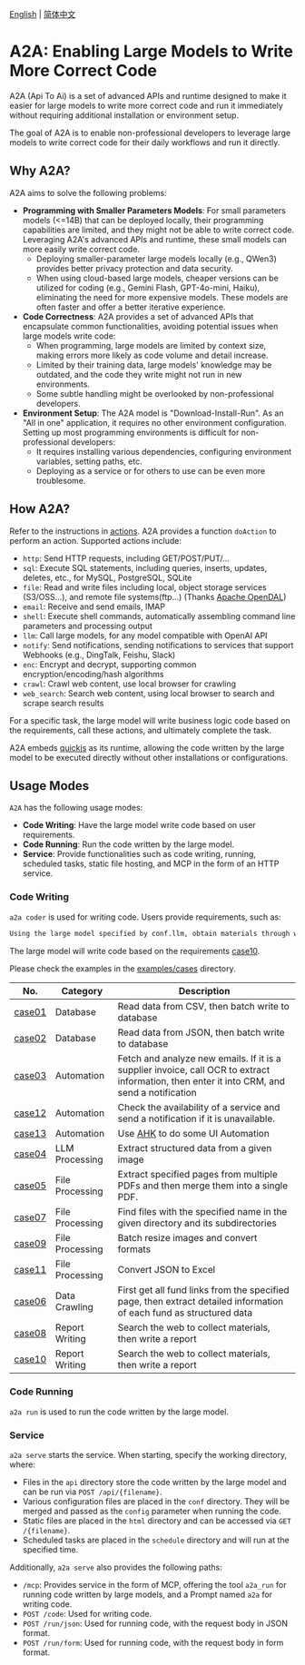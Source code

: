 
[English](README.md) | [简体中文](README.cn.md)

# A2A: Enabling Large Models to Write More Correct Code

A2A (Api To Ai) is a set of advanced APIs and runtime designed to make it easier for large models to write more correct code and run it immediately without requiring additional installation or environment setup.

The goal of A2A is to enable non-professional developers to leverage large models to write correct code for their daily workflows and run it directly.

## Why A2A?

A2A aims to solve the following problems:
  - **Programming with Smaller Parameters Models**: For small parameters models (<=14B) that can be deployed locally, their programming capabilities are limited, and they might not be able to write correct code. Leveraging A2A's advanced APIs and runtime, these small models can more easily write correct code.
    - Deploying smaller-parameter large models locally (e.g., QWen3) provides better privacy protection and data security.
    - When using cloud-based large models, cheaper versions can be utilized for coding (e.g., Gemini Flash, GPT-4o-mini, Haiku), eliminating the need for more expensive models. These models are often faster and offer a better iterative experience.
  - **Code Correctness**: A2A provides a set of advanced APIs that encapsulate common functionalities, avoiding potential issues when large models write code:
      - When programming, large models are limited by context size, making errors more likely as code volume and detail increase.
      - Limited by their training data, large models' knowledge may be outdated, and the code they write might not run in new environments.
      - Some subtle handling might be overlooked by non-professional developers.
  - **Environment Setup**: The A2A model is "Download-Install-Run". As an "All in one" application, it requires no other environment configuration. Setting up most programming environments is difficult for non-professional developers:
      - It requires installing various dependencies, configuring environment variables, setting paths, etc.
      - Deploying as a service or for others to use can be even more troublesome.

## How A2A?

Refer to the instructions in [actions](bindings/nodejs/action.ts). A2A provides a function `doAction` to perform an action. Supported actions include:

  - `http`: Send HTTP requests, including GET/POST/PUT/...
  - `sql`: Execute SQL statements, including queries, inserts, updates, deletes, etc., for MySQL, PostgreSQL, SQLite
  - `file`: Read and write files including local, object storage services (S3/OSS...), and remote file systems(ftp...) (Thanks [Apache OpenDAL](https://github.com/apache/opendal))
  - `email`: Receive and send emails, IMAP
  - `shell`: Execute shell commands, automatically assembling command line parameters and processing output
  - `llm`: Call large models, for any model compatible with OpenAI API
  - `notify`: Send notifications, sending notifications to services that support Webhooks (e.g., DingTalk, Feishu, Slack)
  - `enc`: Encrypt and decrypt, supporting common encryption/encoding/hash algorithms
  - `crawl`: Crawl web content, use local browser for crawling
  - `web_search`: Search web content, using local browser to search and scrape search results

For a specific task, the large model will write business logic code based on the requirements, call these actions, and ultimately complete the task.

A2A embeds [quickjs](https://bellard.org/quickjs/) as its runtime, allowing the code written by the large model to be executed directly without other installations or configurations.

## Usage Modes

`A2A` has the following usage modes:

  - **Code Writing**: Have the large model write code based on user requirements.
  - **Code Running**: Run the code written by the large model.
  - **Service**: Provide functionalities such as code writing, running, scheduled tasks, static file hosting, and MCP in the form of an HTTP service.

### Code Writing

`a2a coder` is used for writing code. Users provide requirements, such as:

```markdown
Using the large model specified by conf.llm, obtain materials through web search, then write a research report on the usage of MCP (Model Context Protocol) in the large model field, and save the result as mcp.md.
```

The large model will write code based on the requirements [case10](examples/cases/case10/case10.vertex-ai.gemini-2.5-flash-preview-04-17.js).

Please check the examples in the [examples/cases](examples/cases) directory.

| No. | Category | Description |
|---|---|---|
|[case01](examples/cases/case01/case01.md)|Database|Read data from CSV, then batch write to database|
|[case02](examples/cases/case02/case02.md)|Database|Read data from JSON, then batch write to database|
|[case03](examples/cases/case03/case03.md)|Automation|Fetch and analyze new emails. If it is a supplier invoice, call OCR to extract information, then enter it into CRM, and send a notification|
|[case12](examples/cases/case12/case12.md)|Automation|Check the availability of a service and send a notification if it is unavailable.|
|[case13](examples/cases/case13/case13.md)|Automation|Use [AHK](https://www.autohotkey.com/) to do some UI Automation|
|[case04](examples/cases/case04/case04.md)|LLM Processing|Extract structured data from a given image|
|[case05](examples/cases/case05/case05.md)|File Processing|Extract specified pages from multiple PDFs and then merge them into a single PDF.|
|[case07](examples/cases/case07/case07.md)|File Processing|Find files with the specified name in the given directory and its subdirectories|
|[case09](examples/cases/case09/case09.md)|File Processing|Batch resize images and convert formats|
|[case11](examples/cases/case11/case11.md)|File Processing|Convert JSON to Excel|
|[case06](examples/cases/case06/case06.md)|Data Crawling|First get all fund links from the specified page, then extract detailed information of each fund as structured data|
|[case08](examples/cases/case08/case08.md)|Report Writing|Search the web to collect materials, then write a report|
|[case10](examples/cases/case10/case10.md)|Report Writing|Search the web to collect materials, then write a report|

### Code Running

`a2a run` is used to run the code written by the large model.

### Service

`a2a serve` starts the service. When starting, specify the working directory, where:

  - Files in the `api` directory store the code written by the large model and can be run via `POST /api/{filename}`.
  - Various configuration files are placed in the `conf` directory. They will be merged and passed as the `config` parameter when running the code.
  - Static files are placed in the `html` directory and can be accessed via `GET /{filename}`.
  - Scheduled tasks are placed in the `schedule` directory and will run at the specified time.

Additionally, `a2a serve` also provides the following paths:

  - `/mcp`: Provides service in the form of MCP, offering the tool `a2a_run` for running code written by large models, and a Prompt named `a2a` for writing code.
  - `POST /code`: Used for writing code.
  - `POST /run/json`: Used for running code, with the request body in JSON format.
  - `POST /run/form`: Used for running code, with the request body in form format.